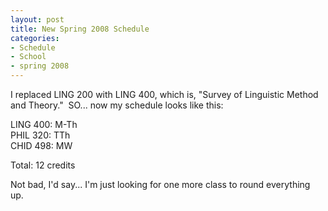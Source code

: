 ```yaml
--- 
layout: post
title: New Spring 2008 Schedule
categories:
- Schedule
- School
- spring 2008
---
```

<p>I replaced LING 200 with LING 400, which is, &quot;Survey of Linguistic Method and Theory.&quot;&#160; SO... now my schedule looks like this:</p>  <p>LING 400: M-Th   <br />PHIL 320: TTh    <br />CHID 498: MW</p>  <p>Total: 12 credits</p>  <p>Not bad, I'd say... I'm just looking for one more class to round everything up.</p>
